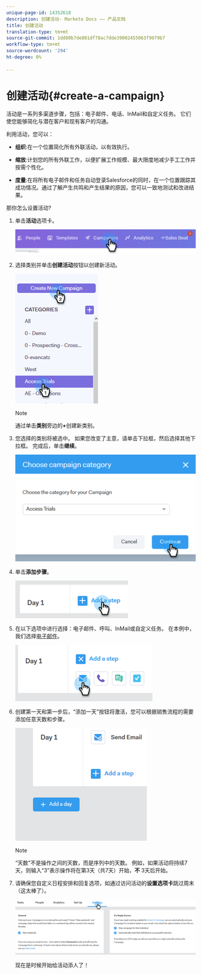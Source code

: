 ```yaml
---
unique-page-id: 14352618
description: 创建活动- Marketo Docs —— 产品文档
title: 创建活动
translation-type: tm+mt
source-git-commit: 1dd80b7de801df78ac7dde39002455063f9979b7
workflow-type: tm+mt
source-wordcount: '294'
ht-degree: 0%

---
```



# 创建活动{#create-a-campaign}

活动是一系列多渠道步骤，包括：电子邮件、电话、InMail和自定义任务。 它们使您能够简化与潜在客户和现有客户的沟通。

利用活动，您可以：

* **组织**:在一个位置简化所有外联活动，以有效执行。

* **缩放**:计划您的所有外联工作，以便扩展工作规模、最大限度地减少手工工作并按需个性化。
* **度量**:在将所有电子邮件和任务自动登录Salesforce的同时，在一个位置跟踪其成功情况。通过了解产生共鸣和产生结果的原因，您可以一致地测试和改进结果。

那你怎么设置活动?

1. 单击&#x200B;**活动**&#x200B;选项卡。

   ![](assets/one-1.png)

1. 选择类别并单击&#x200B;**创建活动**&#x200B;按钮以创建新活动。

   ![](assets/two-1.png)

   >[!NOTE]
   >
   >通过单击&#x200B;**类别**&#x200B;旁边的&#x200B;**+**&#x200B;创建新类别。

1. 您选择的类别将被选中。 如果您改变了主意，请单击下拉框，然后选择其他下拉框。 完成后，单击&#x200B;**继续**。

   ![](assets/three-1.png)

1. 单击&#x200B;**添加步骤**。

   ![](assets/four-1.png)

1. 在以下选项中进行选择：电子邮件、呼叫、InMail或自定义任务。 在本例中，我们选择[电子邮件](/help/marketo/product-docs/marketo-sales-connect/campaigns/campaign-step-types.md#email)。

   ![](assets/five-1.png)

1. 创建第一天和第一步后，“添加一天”按钮将激活，您可以根据销售流程的需要添加任意天数和步骤。

   ![](assets/six.png)

   >[!NOTE]
   >
   >“天数”不是操作之间的天数，而是序列中的天数。 例如，如果活动将持续7天，则输入“3”表示操作将在第3天（共7天）开始，**不** 3天后开始。

1. 请确保您自定义日程安排和回复选项，如通过访问活动的&#x200B;**设置选项卡**&#x200B;跳过周末（这太棒了）。

   ![](assets/seven.png)

   现在是时候开始给活动添人了！
